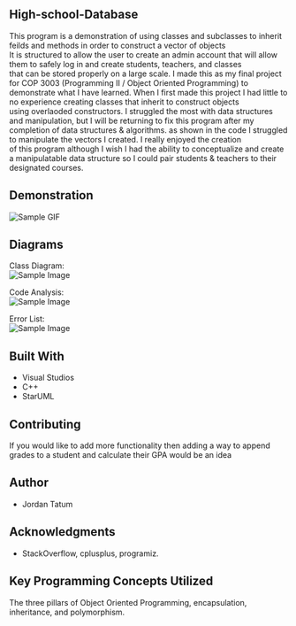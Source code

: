 ## High-school-Database

This program is a demonstration of using classes and subclasses to inherit feilds and methods in order to construct a vector of objects <br />
It is structured to allow the user to create an admin account that will allow them to safely log in and create students, teachers, and classes <br />
that can be stored properly on a large scale. I made this as my final project for COP 3003 (Programming II / Object Oriented Programming) to <br />
demonstrate what I have learned. When I first made this project I had little to no experience creating classes that inherit to construct objects <br />
using overlaoded constructors. I struggled the most with data structures and manipulation, but I will be returning to fix this program after my <br />
completion of data structures & algorithms. as shown in the code I struggled to manipulate the vectors I created. I really enjoyed the creation <br />
of this program although I wish I had the ability to conceptualize and create a manipulatable data structure so I could pair students & teachers to 
their designated courses. 

## Demonstration
![Sample GIF](docs/octocat_github.gif) 

## Diagrams
Class Diagram: <br />
 ![Sample Image](docs/9919.png) <br />
 
Code Analysis: <br />
 ![Sample Image](docs/9919.png) <br />
 
Error List: <br />
 ![Sample Image](docs/9919.png) <br />
 
## Built With

* Visual Studios
* C++
* StarUML  

## Contributing

If you would like to add more functionality then adding a way to append grades to a student and calculate their GPA would be an idea <br />

## Author

* Jordan Tatum

## Acknowledgments

* StackOverflow, cplusplus, programiz. <br />

## Key Programming Concepts Utilized

The three pillars of Object Oriented Programming, encapsulation, inheritance, and polymorphism. <br />

